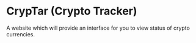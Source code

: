 # CrypTar (Crypto Tracker)
A website which will provide an interface for you to view status of crypto currencies.